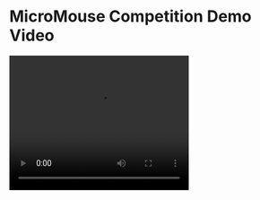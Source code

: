 # MicroMouse Competition Demo Video







<video width="320" height="240" src="https://user-images.githubusercontent.com/67634789/204834130-e32bce93-046a-417e-89b2-a085a45c8509.mp4" controls>
</video
